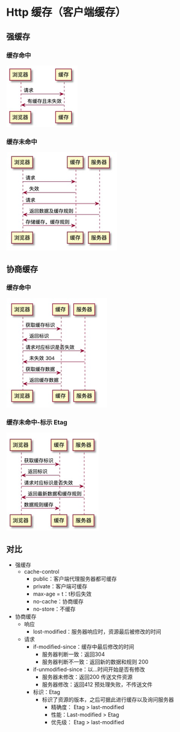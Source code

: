 # Http 缓存（客户端缓存）
## 强缓存
### 缓存命中
![缓存命中](../../assets/cache/qiang_score.jpg)
### 缓存未命中
![缓存未命中](../../assets/cache/qiang_unscore.jpg)
## 协商缓存
### 缓存命中
![缓存命中](../../assets/cache/xieshang_score.jpg)
### 缓存未命中-标示 Etag
![缓存命中](../../assets/cache/xieshang_unscore.jpg)
## 对比
- 强缓存
    - cache-control
        - public：客户端代理服务器都可缓存
        - private：客户端可缓存
        - max-age = t：t秒后失效
        - no-cache：协商缓存
        - no-store：不缓存
- 协商缓存
    - 响应
        - lost-modified：服务器响应时，资源最后被修改的时间
    - 请求
        - if-modified-since：缓存中最后修改的时间
            - 服务器判断一致：返回304
            - 服务器判断不一致：返回新的数据和规则 200
        - if-unmodified-since：以...时间开始是否有修改
            - 服务器未修改：返回200 传送文件资源
            - 服务器修改：返回412 预处理失败，不传送文件
        - 标识：Etag
            - 标识了资源的版本，之后可据此进行缓存以及询问服务器
                - 精确度： Etag > last-modified
                - 性能：Last-modified > Etag
                - 优先级： Etag > last-modified
